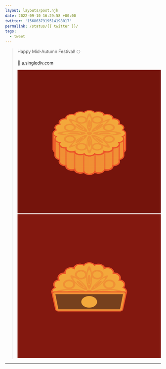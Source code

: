 ```yaml
---
layout: layouts/post.njk
date: 2022-09-10 16:29:58 +00:00
twitter: '1568637919514198017'
permalink: /status/{{ twitter }}/
tags: 
  - tweet
---
```


> Happy Mid-Autumn Festival! 🌕
> 
> 🥮 [a.singlediv.com](https://a.singlediv.com)
> 
> ![illustration of a mooncake](/img/1568637919514198017-FcTrYg3aIAEnBXq.png)
> ![mooncake cut in half so you can see the filling and egg yolk](/img/1568637919514198017-FcTrY-kaAA0CZTr.png)

---
